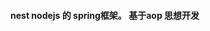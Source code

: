 <!--
 * @Author: your name
 * @Date: 2020-05-28 22:02:13
 * @LastEditTime: 2020-05-28 22:05:12
 * @LastEditors: Please set LastEditors
 * @Description: In User Settings Edit
 * @FilePath: \webpack-practice\mpa-webpack-config\README.md
--> 
#### nest nodejs 的 spring框架。 基于aop 思想开发